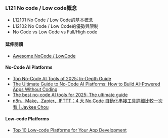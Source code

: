 ### L121 No code / Low code概念
- L12101 No Code / Low Code的基本概念
- L12102 No Code / Low Code的優勢與限制
- No Code vs Low Code vs Full/High code
#### 延伸閱讀
- [Awesome NoCode / LowCode](https://github.com/kairichard/awesome-nocode-lowcode)

#### No-Code AI Platforms
- [Top No-Code AI Tools of 2025: In-Depth Guide](https://buildfire.com/no-code-ai-tools/)
- [The Ultimate Guide to No-Code AI Platforms: How to Build AI-Powered Apps Without Coding](https://smartdev.com/the-ultimate-guide-to-no-code-ai-platforms-how-to-build-ai-powered-apps-without-coding/)
- [The best no-code AI tools for 2025: The ultimate guide](https://www.airtable.com/articles/no-code-ai-tools)
- [n8n、Make、Zapier、IFTTT：4 大 No Code 自動化串接工具詳細比較一次看 | Jaykee Chou](https://www.ragic.com/intl/zh-TW/blog/466/no-code-integration-tools-comparison-n8n-make-zapier-ifttt)

#### Low-code Platforms
- [Top 10 Low-code Platforms for Your App Development](https://www.appsmith.com/blog/low-code-platforms)
